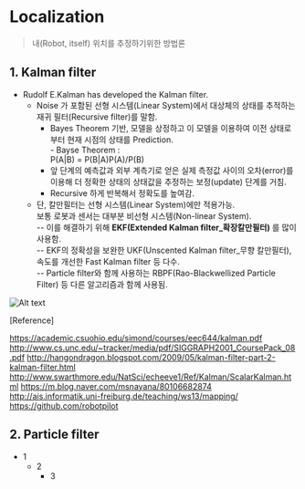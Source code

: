
Localization
=============
>내(Robot, itself) 위치를 추정하기위한 방법론  

## 1. Kalman filter
* Rudolf E.Kalman has developed the Kalman filter.
  - Noise 가 포함된 선형 시스템(Linear System)에서 대상체의 상태를 추적하는 재귀 필터(Recursive filter)를 말함.
    + Bayes Theorem 기반, 모델을 상정하고 이 모델을 이용하여 이전 상태로부터 현재 시점의 상태를 Prediction.  
           - Bayse Theorem :  
               P(A|B) = P(B|A)P(A)/P(B)
    + 앞 단계의 예측값과 외부 계측기로 얻은 실제 측정값 사이의 오차(error)를 이용해 더 정확한 상태의 상태값을 추정하는 보정(update) 단계를 거침.
    + Recursive 하게 반복해서 정확도를 높여감.
  - 단, 칼만필터는 선형 시스템(Linear System)에만 적용가능.  
  보통 로봇과 센서는 대부분 비선형 시스템(Non-linear System).  
  -- 이를 해결하기 위해  **EKF(Extended Kalman filter_확장칼만필터)** 를 많이 사용함.  
  -- EKF의 정확성을 보완한 UKF(Unscented Kalman filter_무향 칼만필터), 속도를 개선한 Fast Kalman filter 등 다수.  
  -- Particle filter와 함께 사용하는 RBPF(Rao-Blackwellized Particle Filter) 등 다른 알고리즘과 함께 사용됨.

![Alt text](http://www.swarthmore.edu/NatSci/echeeve1/Ref/Kalman/images/ScalarSys4.gif "Scalar Kalman Filter")

[Reference]

https://academic.csuohio.edu/simond/courses/eec644/kalman.pdf
http://www.cs.unc.edu/~tracker/media/pdf/SIGGRAPH2001_CoursePack_08.pdf
http://hangondragon.blogspot.com/2009/05/kalman-filter-part-2-kalman-filter.html
http://www.swarthmore.edu/NatSci/echeeve1/Ref/Kalman/ScalarKalman.html
https://m.blog.naver.com/msnayana/80106682874
http://ais.informatik.uni-freiburg.de/teaching/ws13/mapping/
https://github.com/robotpilot


## 2. Particle filter

* 1
    - 2
    	+ 3
